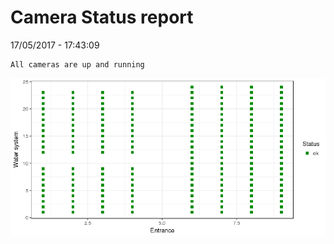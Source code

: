 Camera Status report
================
17/05/2017 - 17:43:09

    All cameras are up and running

![](camreport_files/figure-markdown_github/unnamed-chunk-2-1.png)
